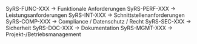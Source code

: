 SyRS-FUNC-XXX → Funktionale Anforderungen
SyRS-PERF-XXX → Leistungsanforderungen
SyRS-INT-XXX → Schnittstellenanforderungen
SyRS-COMP-XXX → Compliance / Datenschutz / Recht
SyRS-SEC-XXX → Sicherheit
SyRS-DOC-XXX → Dokumentation
SyRS-MGMT-XXX → Projekt-/Betriebsmanagement